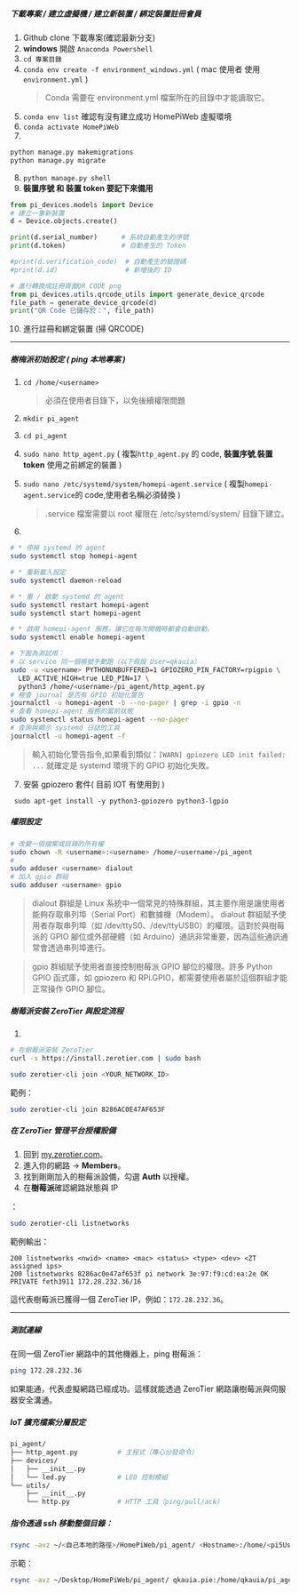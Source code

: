 <!-- markdownlint-disable -->

##### 下載專案 / 建立虛擬機 / 建立新裝置 / 綁定裝置註冊會員

1. Github clone 下載專案(確認最新分支)
2. **windows** 開啟 `Anaconda Powershell`
3. `cd 專案目錄`
4. `conda env create -f environment_windows.yml` ( mac 使用者 使用`environment.yml` )
   > Conda 需要在 environment.yml 檔案所在的目錄中才能讀取它。
5. `conda env list` 確認有沒有建立成功 HomePiWeb 虛擬環境
6. `conda activate HomePiWeb`
7.

```bash
python manage.py makemigrations
python manage.py migrate
```

8. `python manage.py shell`
9. **裝置序號 和 裝置 token 要記下來備用**

```python
from pi_devices.models import Device
# 建立一筆新裝置
d = Device.objects.create()

print(d.serial_number)      # 系統自動產生的序號
print(d.token)              # 自動產生的 Token

#print(d.verification_code)  # 自動產生的驗證碼
#print(d.id)                 # 新增後的 ID

# 進行轉換成註冊頁面QR CODE png
from pi_devices.utils.qrcode_utils import generate_device_qrcode
file_path = generate_device_qrcode(d)
print("QR Code 已儲存於：", file_path)
```

10. 進行註冊和綁定裝置 (掃 QRCODE)

---

##### 樹梅派初始設定 ( ping 本地專案 )

1. `cd /home/<username>`
   > 必須在使用者目錄下，以免後續權限問題
2. `mkdir pi_agent`
3. `cd pi_agent`
4. `sudo nano http_agent.py` ( 複製`http_agent.py` 的 code, **裝置序號**,**裝置 token** 使用之前綁定的裝置 )

5. `sudo nano /etc/systemd/system/homepi-agent.service` ( 複製`homepi-agent.service`的 code,使用者名稱必須替換 )
   > .service 檔案需要以 root 權限在 /etc/systemd/system/ 目錄下建立。
6.

```bash
# * 停掉 systemd 的 agent
sudo systemctl stop homepi-agent

# * 重新載入設定
sudo systemctl daemon-reload

# * 重 / 啟動 systemd 的 agent
sudo systemctl restart homepi-agent
sudo systemctl start homepi-agent

# * 啟用 homepi-agent 服務，讓它在每次開機時都會自動啟動。
sudo systemctl enable homepi-agent

# 下面為測試用：
# 以 service 同一個帳號手動跑（以下假設 User=qkauia）
sudo -u <username> PYTHONUNBUFFERED=1 GPIOZERO_PIN_FACTORY=rpigpio \
  LED_ACTIVE_HIGH=true LED_PIN=17 \
  python3 /home/<username>/pi_agent/http_agent.py
# 檢查 journal 是否有 GPIO 初始化警告
journalctl -u homepi-agent -b --no-pager | grep -i gpio -n
# 查看 homepi-agent 服務的當前狀態
sudo systemctl status homepi-agent --no-pager
# 查詢與顯示 systemd 日誌的工具
journalctl -u homepi-agent -f
```

> 輸入初始化警告指令,如果看到類似：`[WARN] gpiozero LED init failed: ...` 就確定是 systemd 環境下的 GPIO 初始化失敗。

7. 安裝 gpiozero 套件( 目前 IOT 有使用到 )

` sudo apt-get install -y python3-gpiozero python3-lgpio`

##### 權限設定

```bash
# 改變一個檔案或目錄的所有權
sudo chown -R <username>:<username> /home/<username>/pi_agent
#
sudo adduser <username> dialout
# 加入 gpio 群組
sudo adduser <username> gpio
```

> dialout 群組是 Linux 系統中一個常見的特殊群組，其主要作用是讓使用者能夠存取串列埠（Serial Port）和數據機（Modem）。
> dialout 群組賦予使用者存取串列埠（如 /dev/ttyS0、/dev/ttyUSB0）的權限。這對於與樹莓派的 GPIO 腳位或外部硬體（如 Arduino）通訊非常重要，因為這些通訊通常會透過串列埠進行。

> gpio 群組賦予使用者直接控制樹莓派 GPIO 腳位的權限。許多 Python GPIO 函式庫，如 gpiozero 和 RPi.GPIO，都需要使用者屬於這個群組才能正常操作 GPIO 腳位。

##### 樹莓派安裝 ZeroTier 與設定流程

1.

```bash
# 在樹莓派安裝 ZeroTier
curl -s https://install.zerotier.com | sudo bash
```

```bash
sudo zerotier-cli join <YOUR_NETWORK_ID>
```

範例：

```bash
sudo zerotier-cli join 8286AC0E47AF653F
```

##### 在 ZeroTier 管理平台授權設備

1. 回到 [my.zerotier.com](https://my.zerotier.com)。
2. 進入你的網路 → **Members**。
3. 找到剛剛加入的樹莓派設備，勾選 **Auth** 以授權。
4. 在**樹莓派**確認網路狀態與 IP

：

```bash
sudo zerotier-cli listnetworks
```

範例輸出：

```
200 listnetworks <nwid> <name> <mac> <status> <type> <dev> <ZT assigned ips>
200 listnetworks 8286ac0e47af653f pi network 3e:97:f9:cd:ea:2e OK PRIVATE feth3911 172.28.232.36/16
```

這代表樹莓派已獲得一個 ZeroTier IP，例如：`172.28.232.36`。

---

##### 測試連線

在同一個 ZeroTier 網路中的其他機器上，ping 樹莓派：

```bash
ping 172.28.232.36
```

如果能通，代表虛擬網路已經成功。這樣就能透過 ZeroTier 網路讓樹莓派與伺服器安全溝通。

##### IoT 擴充檔案分層設定

```bash
pi_agent/
├── http_agent.py          # 主程式（專心分發命令）
├── devices/
│   ├── __init__.py
│   └── led.py             # LED 控制模組
└── utils/
    ├── __init__.py
    └── http.py            # HTTP 工具（ping/pull/ack）
```

##### 指令透過 ssh 移動整個目錄：

```bash
rsync -avz ~/<自己本地的路徑>/HomePiWeb/pi_agent/ <Hostname>:/home/<pi5UserName>/pi_agent/
```

示範：

```bash
rsync -avz ~/Desktop/HomePiWeb/pi_agent/ qkauia.pie:/home/qkauia/pi_agent/
```
